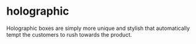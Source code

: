 # holographic
Holographic boxes are simply more unique and stylish that automatically tempt the customers to rush towards the product.
